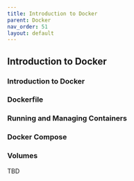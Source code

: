 ```yaml
---
title: Introduction to Docker
parent: Docker
nav_order: 51
layout: default
---
```


## Introduction to Docker

### Introduction to Docker

### Dockerfile

### Running and Managing Containers

### Docker Compose

### Volumes

TBD
